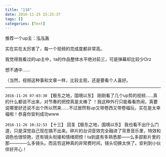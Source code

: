 ```yaml
---
title: "118"
date: 2016-11-25 15:25:37
tags: []
categories: [Text]
---
```


<p>推荐一个up主：泓泓轰</p> 
<p>实在实在太厉害了，每一个视频的完成度都非常高。</p> 
<p>我觉得我看过的up主中，ta的作品整体水平绝对前三，可是弹幕却比较少Orz </p> 
<p>想不通中……&nbsp;</p> 
<p>（当然，视频这种事和文章一样，比较主观，还是要看个人喜好。</p>

---

`2016-11-26 07:03:30` 【极东之地，国境以东】 刚刚看了几个up剪的视频......真的什么都说不出来，对节奏的把控真是太棒了 ！我这种外行只能看看热闹，真要说哪里好还说不出个所以然来......不过居然有up又带卷西又带卷福玩，实在是太幸福啦！恭喜你安利成功www

`2016-11-26 10:32:53` 【十三】 回复【极东之地，国境以东】 我也看不出什么门道，只是深觉自己现在搞不出来。碎片的台词音效完全融进了背景音乐里，特效和调色也很惊艳，还有镜头衔接和情绪把控！ta到底有多熟悉那——么多部影片里的那————么多镜头。而且剪这种真的非常费时间，镜头切换太快了。安利到小伙伴好开心！
